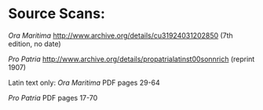 # Source Scans:

_Ora Maritima_ http://www.archive.org/details/cu31924031202850 (7th edition, no date)

_Pro Patria_ http://www.archive.org/details/propatrialatinst00sonnrich (reprint 1907)

Latin text only:
_Ora Maritima_ PDF pages 29-64

_Pro Patria_ PDF pages 17-70